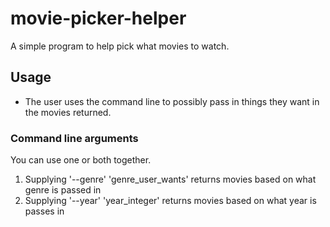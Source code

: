 # movie-picker-helper
A simple program to help pick what movies to watch.
## Usage
* The user uses the command line to possibly pass in things they want in the movies returned.
### Command line arguments
You can use one or both together.
1. Supplying '--genre' 'genre_user_wants' returns movies based on what genre is passed in
2. Supplying '--year' 'year_integer' returns movies based on what year is passes in
